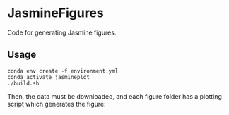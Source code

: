 # JasmineFigures
Code for generating Jasmine figures.

## Usage

```
conda env create -f environment.yml
conda activate jasmineplot
./build.sh
```
Then, the data must be downloaded, and each figure folder has a plotting script which generates the figure:

